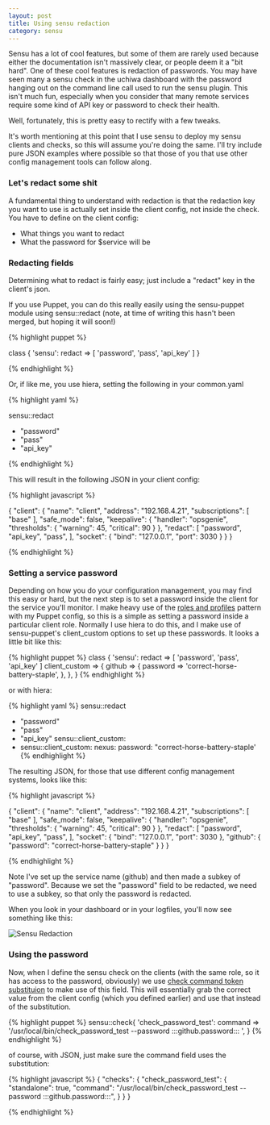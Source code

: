 ```yaml
---
layout: post
title: Using sensu redaction
category: sensu 
---
```


Sensu has a lot of cool features, but some of them are rarely used because either the documentation isn't massively clear, or people deem it a "bit hard". One of these cool features is redaction of passwords. You may have seen many a sensu check in the uchiwa dashboard with the password hanging out on the command line call used to run the sensu plugin. This isn't much fun, especially when you consider that many remote services require some kind of API key or password to check their health.

Well, fortunately, this is pretty easy to rectify with a few tweaks.

It's worth mentioning at this point that I use sensu to deploy my sensu clients and checks, so this will assume you're doing the same. I'll try include pure JSON examples where possible so that those of you that use other config management tools can follow along.

### Let's redact some shit

A fundamental thing to understand with redaction is that the redaction key you want to use is actually set inside the client config, not inside the check. You have to define on the client config:

  - What things you want to redact
  - What the password for $service will be

### Redacting fields
 
Determining what to redact is fairly easy; just include a "redact" key in the client's json.

If you use Puppet, you can do this really easily using the sensu-puppet module using sensu::redact (note, at time of writing this hasn't been merged, but hoping it will soon!)

{% highlight puppet %}

class { 'sensu':
  redact => [ 'password', 'pass', 'api_key' ]
}

{% endhighlight %}

Or, if like me, you use hiera, setting the following in your common.yaml

{% highlight yaml %}

sensu::redact
  - "password"
  - "pass"
  - "api_key"

{% endhighlight %}

This will result in the following JSON in your client config:

{% highlight javascript %}

{
  "client": {
    "name": "client",
    "address": "192.168.4.21",
    "subscriptions": [
      "base"
    ],
    "safe_mode": false,
    "keepalive": {
      "handler": "opsgenie",
      "thresholds": {
        "warning": 45,
        "critical": 90
      }
    },
    "redact": [
      "password",
      "api_key",
      "pass",
    ],
    "socket": {
      "bind": "127.0.0.1",
      "port": 3030
    }
  }
}

{% endhighlight %}


### Setting a service password

Depending on how you do your configuration management, you may find this easy or hard, but the next step is to set a password inside the client for the service you'll monitor. I make heavy use of the [roles and profiles](http://garylarizza.com/blog/2014/02/17/puppet-workflow-part-2/) pattern with my Puppet config, so this is a simple as setting a password inside a particular client role. Normally I use hiera to do this, and I make use of sensu-puppet's client_custom options to set up these passwords. It looks a little bit like this:

{% highlight puppet %}
class { 'sensu':
  redact => [ 'password', 'pass', 'api_key' ]
  client_custom => {
    github => {
      password => 'correct-horse-battery-staple',
    },
  },
}
{% endhighlight %}

or with hiera:

{% highlight yaml %}
sensu::redact
  - "password"
  - "pass"
  - "api_key"
sensu::client_custom:
  - sensu::client_custom:
  nexus:
    password: "correct-horse-battery-staple'
{% endhighlight %}

The resulting JSON, for those that use different config management systems, looks like this:

{% highlight javascript %}

{
  "client": {
    "name": "client",
    "address": "192.168.4.21",
    "subscriptions": [
      "base"
    ],
    "safe_mode": false,
    "keepalive": {
      "handler": "opsgenie",
      "thresholds": {
        "warning": 45,
        "critical": 90
      }
    },
    "redact": [
      "password",
      "api_key",
      "pass",
    ],
    "socket": {
      "bind": "127.0.0.1",
      "port": 3030
    },
    "github": {
      "password": "correct-horse-battery-staple"
    }
  }
}

{% endhighlight %}

Note I've set up the service name (github) and then made a subkey of "password". Because we set the "password" field to be redacted, we need to use a subkey, so that only the password is redacted.

When you look in your dashboard or in your logfiles, you'll now see something like this:

![Sensu Redaction](http://i.imgur.com/K4noGoN.png)

### Using the password

Now, when I define the sensu check on the clients (with the same role, so it has access to the password, obviously) we use [check command token substituion](https://sensuapp.org/docs/0.16/checks#check-command-token-substitution) to make use of this field. This will essentially grab the correct value from the client config (which you defined earlier) and use that instead of the substitution.

{% highlight puppet %}
sensu::check{ 'check_password_test':
  command      => '/usr/local/bin/check_password_test --password :::github.password::: ',
}
{% endhighlight %}

of course, with JSON, just make sure the command field uses the substitution:

{% highlight javascript %}
{
  "checks": {
    "check_password_test": {
      "standalone": true,
      "command": "/usr/local/bin/check_password_test --password :::github.password:::",
    }
  }
}

{% endhighlight %}

